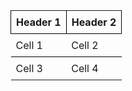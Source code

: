 <!DOCTYPE html>
<html lang="en">
<head>
<meta charset="UTF-8">
<meta name="viewport" content="width=device-width, initial-scale=1.0">
<title>Table with Outer Edge Hidden</title>
<style>
  table {
    border-collapse: collapse;
    width: 100%;
  }
  th, td {
    border: 1px solid black;
    padding: 8px;
    text-align: left;
  }
  tr:first-child th {
    border-top: none;
  }
  tr:last-child td {
    border-bottom: none;
  }
  tr td:first-child, tr td:last-child {
    border-left: none;
    border-right: none;
  }
</style>
</head>
<body>

<table>
  <tr>
    <th>Header 1</th>
    <th>Header 2</th>
  </tr>
  <tr>
    <td>Cell 1</td>
    <td>Cell 2</td>
  </tr>
  <tr>
    <td>Cell 3</td>
    <td>Cell 4</td>
  </tr>
</table>

</body>
</html>
